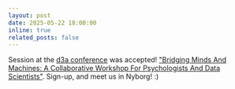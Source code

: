 ```yaml
---
layout: post
date: 2025-05-22 18:00:00
inline: true
related_posts: false
---
```


Session at the [d3a conference](https://d3aconference.dk/) was accepted! ["Bridging Minds And Machines: A Collaborative Workshop For Psychologists And Data Scientists"](https://d3aconference.dk/bridging-minds-and-machines-a-collaborative-workshop-for-psychologists-and-data-scientists-overall-topic-psychology-and-data-science/). Sign-up, and meet us in Nyborg! :)